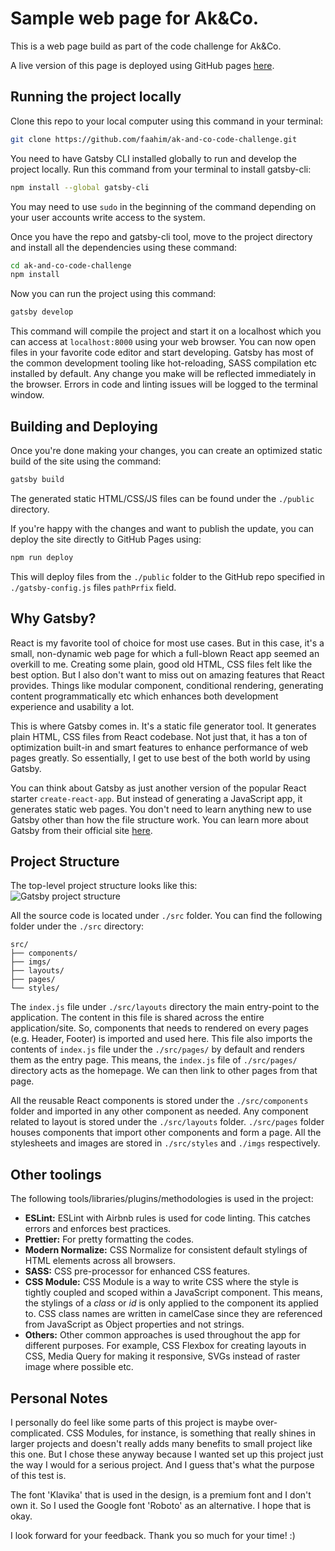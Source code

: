 # Sample web page for Ak&Co.

This is a web page build as part of the code challenge for Ak&Co.

A live version of this page is deployed using GitHub pages [here](https://faahim.github.io/ak-and-co-code-challenge/).

## Running the project locally

Clone this repo to your local computer using this command in your terminal:

```sh
git clone https://github.com/faahim/ak-and-co-code-challenge.git
```

You need to have Gatsby CLI installed globally to run and develop the project locally.
Run this command from your terminal to install gatsby-cli:

```sh
npm install --global gatsby-cli
```

You may need to use `sudo` in the beginning of the command depending on your user accounts write access to the system.

Once you have the repo and gatsby-cli tool, move to the project directory and install all the dependencies using these command:

```sh
cd ak-and-co-code-challenge
npm install
```

Now you can run the project using this command:

```sh
gatsby develop
```

This command will compile the project and start it on a localhost which you can access at `localhost:8000` using your web browser.
You can now open files in your favorite code editor and start developing. Gatsby has most of the common development tooling like hot-reloading, SASS compilation etc installed by default. Any change you make will be reflected immediately in the browser. Errors in code and linting issues will be logged to the terminal window.

## Building and Deploying

Once you're done making your changes, you can create an optimized static build of the site using the command:

```sh
gatsby build
```

The generated static HTML/CSS/JS files can be found under the `./public` directory.

If you're happy with the changes and want to publish the update, you can deploy the site directly to GitHub Pages using:

```sh
npm run deploy
```

This will deploy files from the `./public` folder to the GitHub repo specified in `./gatsby-config.js` files `pathPrfix` field.

## Why Gatsby?

React is my favorite tool of choice for most use cases. But in this case, it's a small, non-dynamic web page for which a full-blown React app seemed an overkill to me. Creating some plain, good old HTML, CSS files felt like the best option. But I also don't want to miss out on amazing features that React provides. Things like modular component, conditional rendering, generating content programmatically etc which enhances both development experience and usability a lot.

This is where Gatsby comes in. It's a static file generator tool. It generates plain HTML, CSS files from React codebase. Not just that, it has a ton of optimization built-in and smart features to enhance performance of web pages greatly. So essentially, I get to use best of the both world by using Gatsby.

You can think about Gatsby as just another version of the popular React starter `create-react-app`. But instead of generating a JavaScript app, it generates static web pages. You don't need to learn anything new to use Gatsby other than how the file structure work. You can learn more about Gatsby from their official site [here](https://www.gatsbyjs.org/docs/).

## Project Structure

The top-level project structure looks like this:\
![Gatsby project structure](https://i.imgur.com/iYAJSHL.png 'Project file structure')

All the source code is located under `./src` folder. You can find the following folder under the `./src` directory:

```
src/
├── components/
├── imgs/
├── layouts/
├── pages/
└── styles/
```

The `index.js` file under `./src/layouts` directory the main entry-point to the application. The content in this file is shared across the entire application/site. So, components that needs to rendered on every pages (e.g. Header, Footer) is imported and used here. This file also imports the contents of `index.js` file under the `./src/pages/` by default and renders them as the entry page. This means, the `index.js` file of `./src/pages/` directory acts as the homepage. We can then link to other pages from that page.

All the reusable React components is stored under the `./src/components` folder and imported in any other component as needed. Any component related to layout is stored under the `./src/layouts` folder. `./src/pages` folder houses components that import other components and form a page. All the stylesheets and images are stored in `./src/styles` and `./imgs` respectively.

## Other toolings

The following tools/libraries/plugins/methodologies is used in the project:

* **ESLint:** ESLint with Airbnb rules is used for code linting. This catches errors and enforces best practices.
* **Prettier:** For pretty formatting the codes.
* **Modern Normalize:** CSS Normalize for consistent default stylings of HTML elements across all browsers.
* **SASS:** CSS pre-processor for enhanced CSS features.
* **CSS Module:** CSS Module is a way to write CSS where the style is tightly coupled and scoped within a JavaScript component. This means, the stylings of a _class_ or _id_ is only applied to the component its applied to. CSS class names are written in camelCase since they are referenced from JavaScript as Object properties and not strings.
* **Others:** Other common approaches is used throughout the app for different purposes. For example, CSS Flexbox for creating layouts in CSS, Media Query for making it responsive, SVGs instead of raster image where possible etc.

## Personal Notes

I personally do feel like some parts of this project is maybe over-complicated. CSS Modules, for instance, is something that really shines in larger projects and doesn't really adds many benefits to small project like this one. But I chose these anyway because I wanted set up this project just the way I would for a serious project. And I guess that's what the purpose of this test is.

The font 'Klavika' that is used in the design, is a premium font and I don't own it. So I used the Google font 'Roboto' as an alternative. I hope that is okay.

I look forward for your feedback. Thank you so much for your time! :)
